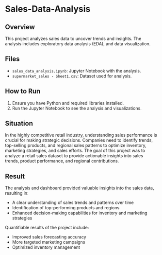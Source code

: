 # Sales-Data-Analysis

## Overview
This project analyzes sales data to uncover trends and insights. The analysis includes exploratory data analysis (EDA), and data visualization.

## Files
- `sales_data_analysis.ipynb`: Jupyter Notebook with the analysis.
- `supermarket_sales - Sheet1.csv`: Dataset used for analysis.

## How to Run
1. Ensure you have Python and required libraries installed.
2. Run the Jupyter Notebook to see the analysis and visualizations.
   
## Situation

In the highly competitive retail industry, understanding sales performance is crucial for making strategic decisions. Companies need to identify trends, top-selling products, and regional sales patterns to optimize inventory, marketing strategies, and sales efforts. The goal of this project was to analyze a retail sales dataset to provide actionable insights into sales trends, product performance, and regional contributions.

## Result

The analysis and dashboard provided valuable insights into the sales data, resulting in:

- A clear understanding of sales trends and patterns over time
- Identification of top-performing products and regions
- Enhanced decision-making capabilities for inventory and marketing strategies

Quantifiable results of the project include:

- Improved sales forecasting accuracy
- More targeted marketing campaigns
- Optimized inventory management

